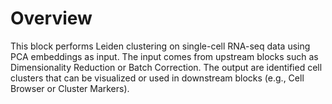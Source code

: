 # Overview

This block performs Leiden clustering on single-cell RNA-seq data using PCA embeddings as input. The input comes from upstream blocks such as Dimensionality Reduction or Batch Correction. The output are identified cell clusters that can be visualized or used in downstream blocks (e.g., Cell Browser or Cluster Markers).